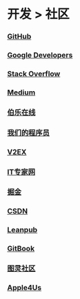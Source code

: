 # 开发 > 社区

### [GitHub](https://github.com)

### [Google Developers](https://developers.google.com)

### [Stack Overflow](http://stackoverflow.com)

### [Medium](https://medium.com/)

### [伯乐在线](http://blog.jobbole.com/)

### [我们的程序员](http://ourcoders.com/home/)

### [V2EX](https://www.v2ex.com/)

### [IT专家网](http://www.ctocio.com.cn/)

### [掘金](http://gold.xitu.io/welcome)

### [CSDN](http://www.csdn.net/)

### [Leanpub](https://leanpub.com/)

### [GitBook](https://www.gitbook.com/)

### [图灵社区](http://www.ituring.com.cn/)

### [Apple4Us](http://apple4us.com/)